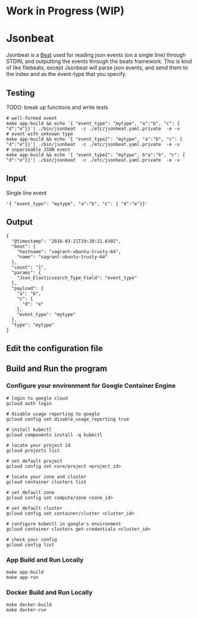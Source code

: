 # Work in Progress (WIP)

# Jsonbeat

Jsonbeat is a [Beat](https://www.elastic.co/products/beats) used for
reading json events (on a single line) through STDIN, and outputting
the events through the beats framework.  This is kind of like
filebeats, except Jsonbeat will parse json events, and send them to
the index and as the event-type that you specify.

## Testing

TODO: break up functions and write tests

```
# well-formed event
make app-build && echo '{ "event_type": "mytype", "a":"b", "c": { "d":"e"}}'| ./bin/jsonbeat  -c ./etc/jsonbeat.yaml.private  -e -v
# event with unknown type
make app-build && echo '{ "event_type2": "mytype", "a":"b", "c": { "d":"e"}}'| ./bin/jsonbeat  -c ./etc/jsonbeat.yaml.private  -e -v
# unparseable JSON event
make app-build && echo '{ "event_type2": "mytype", b"a":"b", "c": { "d":"e"}}'| ./bin/jsonbeat  -c ./etc/jsonbeat.yaml.private  -e -v
```

## Input

Single line event

```
'{ "event_type": "mytype", "a":"b", "c": { "d":"e"}}'
```

## Output

```
{
  "@timestamp": "2016-03-21T19:20:21.630Z",
  "beat": {
    "hostname": "vagrant-ubuntu-trusty-64",
    "name": "vagrant-ubuntu-trusty-64"
  },
  "count": "1",
  "params": {
    "Json_Elasticsearch_Type_Field": "event_type"
  },
  "payload": {
    "a": "b",
    "c": {
      "d": "e"
    },
    "event_type": "mytype"
  },
  "type": "mytype"
}
```


## Edit the configuration file

## Build and Run the program

### Configure your environment for Google Container Engine

```
# login to google cloud
gcloud auth login

# disable usage reporting to google
gcloud config set disable_usage_reporting true

# install kubectl
gcloud components install -q kubectl

# locate your project id
gcloud projects list

# set default project
gcloud config set core/project <project_id>

# locate your zone and cluster
gcloud container clusters list

# set default zone
gcloud config set compute/zone <zone_id>

# set default cluster
gcloud config set container/cluster <cluster_id>

# configure kubectl in google's environment
gcloud container clusters get-credentials <cluster_id>

# check your config
gcloud config list
```

### App Build and Run Locally

```
make app-build
make app-run
```

### Docker Build and Run Locally

```
make docker-build
make docker-run
```
